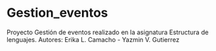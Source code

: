 # Gestion_eventos
Proyecto Gestión de eventos realizado en la asignatura Estructura de lenguajes. 
Autores: Erika L. Camacho - Yazmin V. Gutierrez
